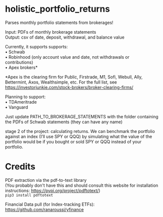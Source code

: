 # holistic_portfolio_returns

Parses monthly portfolio statements from brokerages!

Input: PDFs of monthly brokerage statements \
Output: csv of date, deposit, withdrawal, and balance value 

Currently, it supports supports: \
• Schwab \
• Robinhood (only account value and date, not withdrawals or contributions) \
• Apex brokers*



*Apex is the clearing firm for Public, Firstrade, M1, Sofi, Webull, Ally, Bettermint, Axos, Wealthsimple, etc. For the full list, see https://investorjunkie.com/stock-brokers/broker-clearing-firms/


Planning to support: \
• TDAmeritrade \
• Vanguard


Just update PATH_TO_BROKERAGE_STATEMENTS with the folder containing the PDFs of Schwab statements (they can have any name)



stage 2 of the project: calculating returns. We can benchmark the portfolio against an index (I’ll use SPY or QQQ) by simulating what the value of the portfolio would be if you bought or sold SPY or QQQ instead of your portfolio.


# Credits

PDF extraction via the pdf-to-text library \
(You probably don't have this and should consult this website for installation instructions: https://pypi.org/project/pdftotext/) \
`pip3 install pdftotext`

Financial Data pull (for Index-tracking ETFs):
https://github.com/ranaroussi/yfinance